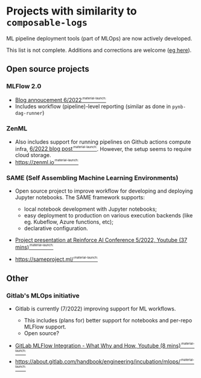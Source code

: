 # Projects with similarity to `composable-logs`

ML pipeline deployment tools (part of MLOps) are now actively developed.

This list is not complete. Additions and corrections are welcome ([eg here](https://github.com/composable-logs/composable-logs/issues/122)).

## Open source projects

### MLFlow 2.0
- [Blog annoucement 6/2022<sup><sup><sub>:material-launch:</sub></sup></sup>](https://databricks.com/blog/2022/06/29/introducing-mlflow-pipelines-with-mlflow-2-0.html)
- Includes workflow (pipeline)-level reporting (similar as done in `pynb-dag-runner`)

### ZenML
- Also includes support for running pipelines on Github actions compute infra, [6/2022 blog post<sup><sup><sub>:material-launch:</sub></sup></sup>](https://blog.zenml.io/github-actions-orchestrator/). However, the setup seems to require cloud storage.
- [https://zenml.io<sup><sup><sub>:material-launch:</sub></sup></sup>](https://zenml.io)

### SAME (**S**elf **A**ssembling **M**achine Learning **E**nvironments)

- Open source project to improve workflow for developing and deploying Jupyter notebooks. The SAME framework supports:

    - local notebook development with Jupyter notebooks;
    - easy deployment to production on various execution backends (like eg. Kubeflow, Azure functions, etc);
    - declarative configuration.

- [Project presentation at Reinforce AI Conference 5/2022, Youtube (37 mins)<sup><sup><sub>:material-launch:</sub></sup></sup>](https://www.youtube.com/watch?v=akAH1btyxnI)
- [https://sameproject.ml/<sup><sup><sub>:material-launch:</sub></sup></sup>](https://sameproject.ml/)

## Other

### Gitlab's MLOps initiative
- Gitlab is currently (7/2022) improving support for ML workflows.

    - This includes (plans for) better support for notebooks and per-repo MLFlow support.
    - Open source?

- [GitLab MLFlow Integration - What Why and How, Youtube (8 mins)<sup><sup><sub>:material-launch:</sub></sup></sup>](https://www.youtube.com/watch?v=V4hos3VFeC4)
- [https://about.gitlab.com/handbook/engineering/incubation/mlops/<sup><sup><sub>:material-launch:</sub></sup></sup>](https://about.gitlab.com/handbook/engineering/incubation/mlops/)
